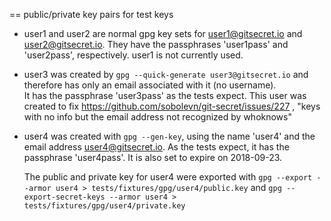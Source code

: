 == public/private key pairs for test keys

* user1 and user2 are normal gpg key sets for user1@gitsecret.io and 
  user2@gitsecret.io. They have the passphrases 'user1pass' and 'user2pass', 
  respectively.
  user1 is not currently used.

* user3 was created by `gpg --quick-generate user3@gitsecret.io` 
  and therefore has only an email associated with it (no username).  
  It has the passphrase 'user3pass' as the tests expect.
  This user was created to fix https://github.com/sobolevn/git-secret/issues/227 ,
  "keys with no info but the email address not recognized by whoknows"

* user4 was created with `gpg --gen-key`, using the name 'user4'
  and the email address user4@gitsecret.io. As the tests expect,
  it has the passphrase 'user4pass'.  It is also set to expire on 2018-09-23.

  The public and private key for user4 were exported with
    `gpg --export --armor user4 > tests/fixtures/gpg/user4/public.key`
  and
    `gpg --export-secret-keys --armor user4 > tests/fixtures/gpg/user4/private.key`
